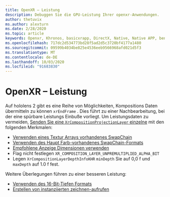 ```yaml
---
title: OpenXR – Leistung
description: Debuggen Sie die GPU-Leistung Ihrer openxr-Anwendungen.
author: thetuvix
ms.author: alexturn
ms.date: 2/28/2020
ms.topic: article
keywords: Openxr, Khronos, basicxrapp, DirectX, Native, Native APP, benutzerdefiniertes Modul, Middleware, Leistung, Optimierung, GPU-Debugging, renderdoc, pix
ms.openlocfilehash: 717dc2d534773bd28f5ad2d5c3720bf4177a1480
ms.sourcegitcommit: 09599b4034be825e4536eeb9566968afd021d5f3
ms.translationtype: MT
ms.contentlocale: de-DE
ms.lasthandoff: 10/03/2020
ms.locfileid: "91683830"
---
```

# <a name="openxr-performance"></a>OpenXR – Leistung

Auf hololens 2 gibt es eine Reihe von Möglichkeiten, Kompositions Daten übermitteln zu können `xrEndFrame` . Dies führt zu einer Nachbearbeitung, bei der eine spürbare Leistungs Einbuße vorliegt.
Um Leistungsdaten zu vermeiden, [Senden Sie eine `XrCompositionProjectionLayer` einzelne](openxr-best-practices.md#use-a-single-projection-layer) mit den folgenden Merkmalen:
* [Verwenden eines Textur Arrays vorhandenes SwapChain](openxr-best-practices.md#render-with-texture-array-and-vprt)
* [Verwenden des Haupt Farb-vorhandenes SwapChain-Formats](openxr-best-practices.md#select-a-swapchain-format)
* [Empfohlene Anzeige Dimensionen verwenden](openxr-best-practices.md#render-with-recommended-rendering-parameters-and-frame-timing)
* Flag nicht festlegen `XR_COMPOSITION_LAYER_UNPREMULTIPLIED_ALPHA_BIT`
* Legen `XrCompositionLayerDepthInfoKHR` `minDepth` Sie auf 0,0 f und `maxDepth` auf 1.0 f fest.

Weitere Überlegungen führen zu einer besseren Leistung:
* [Verwenden des 16-Bit-Tiefen Formats](openxr-best-practices.md#choose-a-reasonable-depth-range)
* [Erstellen von instanziierten zeichnen-aufrufen](openxr-best-practices.md#render-with-texture-array-and-vprt)
